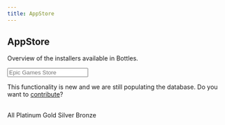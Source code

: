 ```yaml
---
title: AppStore
---
```


<section class="heading">
  <div class="container large center">
    <h1>AppStore</h1>
    <p>Overview of the installers available in Bottles.</p>
    <input class="store-search" type="search" autocomplete="off" placeholder="Epic Games Store" />
  </div>
</section>

<section class="page">
  <div class="container large">
    <div class="warning">
			<p>This functionality is new and we are still populating the database. 
      Do you want to <a href="https://maintainers.usebottles.com">contribute</a>?</p>
    </div>
    <br />
    <div class="filters">
      <span class="tag grade-all active" grade="All">All</span>
      <span class="tag grade-Platinum" grade="Platinum">Platinum</span>
      <span class="tag grade-Gold" grade="Gold">Gold</span>
      <span class="tag grade-Silver" grade="Silver">Silver</span>
      <span class="tag grade-Bronze" grade="Bronze">Bronze</span>
    </div>
    <br />
    <div class="store store-results">
    </div>
  </div>
</section>

<div class="modal" id="modal_installer"></div>
<link rel="stylesheet" href="https://cdnjs.cloudflare.com/ajax/libs/highlight.js/11.2.0/styles/default.min.css">
<script src="https://cdnjs.cloudflare.com/ajax/libs/highlight.js/11.2.0/highlight.min.js"></script>
<script src="https://cdnjs.cloudflare.com/ajax/libs/highlight.js/11.2.0/languages/yaml.min.js"></script>
<script src="https://cdnjs.cloudflare.com/ajax/libs/js-yaml/4.1.0/js-yaml.min.js"></script>
<script>
  document.querySelector('.store-search').addEventListener('keyup', function(e) {
    var search = this.value.toLowerCase();
    var cards = document.querySelectorAll('.store .card');
    for (var i = 0; i < cards.length; i++) {
      var card = cards[i];
      var text = card.innerText.toLowerCase();
      if (text.indexOf(search) > -1) {
        card.style.display = 'block';
      } else {
        card.style.display = 'none';
      }
    }
  });

  document.querySelectorAll('.filters .tag').forEach(function(tag) {
    tag.addEventListener('click', function(e) {
      var grade = this.getAttribute('grade');
      document.querySelectorAll('.filters .tag').forEach(function(tag) {
        tag.classList.remove('active');
      });
      this.classList.add('active');
      document.querySelectorAll('.store .card').forEach(function(card) {
        if (grade == 'All') {
          card.style.display = 'block';
        } else {
          if (card.getAttribute('grade') == grade) {
            card.style.display = 'block';
          } else {
            card.style.display = 'none';
          }
        }
      });
    });
  });
  
  function modal(url) {
    var modal = document.getElementsByClassName('modal');
    fetch(url).then(function (response) {
      return response.text().then(function (text) {
        var data =
          modal[0].innerHTML = `<div>
            <pre><code class="language-yaml">${text}</code></pre>
            <div class="actions">
              <a class="button icon-slot" onclick="modal_close()">
                <span class="mdi material-icons">close</span>
                Close
              </a>
              <a class="button icon-slot" href="https://github.com/bottlesdevs/programs">
                <span class="mdi material-icons">create</span>
                Edit
              </a>
            </div>`;
        modal[0].classList.add('show');
        hljs.highlightAll();
      }).catch(function (err) {
        console.log(err);
      });
    });
  }


  function modal_close() {
    var modal = document.getElementsByClassName('modal');
    modal[0].classList.remove('show');
  }

  document.addEventListener('keyup', function(e) {
    if (e.keyCode == 27) {
      modal_close();
    }
  });

  document.addEventListener('click', function(e) {
    if (e.target.classList.contains('modal')) {
      modal_close();
    }
  });

  document.addEventListener('click', e => {
    if (e.target.closest('.toggler')) {
      e.target.closest('.dropdown').classList.toggle('show');
    }
  });

  var store = document.getElementsByClassName("store");
  document.addEventListener("DOMContentLoaded", function () {
    fetch('https://raw.githubusercontent.com/bottlesdevs/programs/main/index.yml')
      .then(response => response.text())
      .then((data) => {
        console.info("Installers database index found.");
        data = jsyaml.load(data)
        for (var item in data) {
          installer = data[item];
          icon = `https://github.com/bottlesdevs/programs/blob/main/data/${item}/${installer["Icon"]}?raw=true`;
          var card = `<div class="card" grade="${installer["Grade"]}">
            <div class="card-content">
              <div class="card-bg" style="background-image: url(${icon})"></div>
              <h3>
                <img src="${icon}" alt="${item}" />
                ${installer["Name"]}
              </h3>
              <div class="dropdown">
                <div class="toggler">
                  <span class="material-icons">expand_more</span>
                </div>
                <ul>
                  <li>
                    <a href='https://github.com/bottlesdevs/programs/issues/new/choose' title='Bug report'>
                      <span class="material-icons">bug_report</span> <span>Bug report</span>
                    </a>
                  </li>
                  <li>
                    <a onclick='modal("https://raw.githubusercontent.com/bottlesdevs/programs/main/${installer["Category"]}/${item}.yml")' title='Show installer'>
                      <span class="material-icons">code</span> <span>Show installer</span>
                    </a>
                  </li>
                </ul>
              </div>
              <p>${installer["Description"]}</p>
              <div class="tags">
                <span class="tag grade-${installer["Grade"]}">${installer["Grade"]}</span>
                <span class="tag tag-${installer["Category"]}">${installer["Category"]}</span>
              </div>
              <div class="actions">
                <a href='https://github.com/bottlesdevs/programs/blob/main/Reviews/${item}.md' title='Read review'>
                  <span class="material-icons-outlined">article</span>
                </a>
                <a href='https://docs.usebottles.com/bottles/installers#use-installers' title='How to install'>
                  <span class="material-icons-outlined">download</span> Install
                </a>
              </div>
            </div>
          </div>`;
          store[0].innerHTML += card;
        }
      })
      .catch(err => {
        console.error("Failed to fetch Installers database index!");
        throw err
      });
  });
</script>